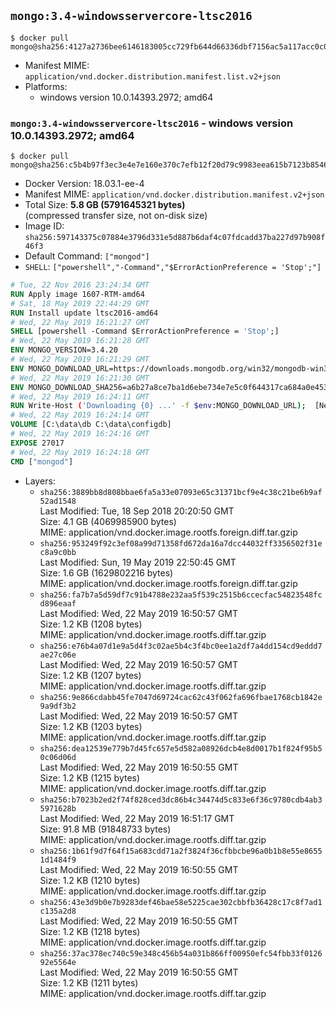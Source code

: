 ## `mongo:3.4-windowsservercore-ltsc2016`

```console
$ docker pull mongo@sha256:4127a2736bee6146183005cc729fb644d66336dbf7156ac5a117acc0c01c3d79
```

-	Manifest MIME: `application/vnd.docker.distribution.manifest.list.v2+json`
-	Platforms:
	-	windows version 10.0.14393.2972; amd64

### `mongo:3.4-windowsservercore-ltsc2016` - windows version 10.0.14393.2972; amd64

```console
$ docker pull mongo@sha256:c5b4b97f3ec3e4e7e160e370c7efb12f20d79c9983eea615b7123b854674ab60
```

-	Docker Version: 18.03.1-ee-4
-	Manifest MIME: `application/vnd.docker.distribution.manifest.v2+json`
-	Total Size: **5.8 GB (5791645321 bytes)**  
	(compressed transfer size, not on-disk size)
-	Image ID: `sha256:597143375c07884e3796d331e5d887b6daf4c07fdcadd37ba227d97b908f46f3`
-	Default Command: `["mongod"]`
-	`SHELL`: `["powershell","-Command","$ErrorActionPreference = 'Stop';"]`

```dockerfile
# Tue, 22 Nov 2016 23:24:34 GMT
RUN Apply image 1607-RTM-amd64
# Sat, 18 May 2019 22:44:29 GMT
RUN Install update ltsc2016-amd64
# Wed, 22 May 2019 16:21:27 GMT
SHELL [powershell -Command $ErrorActionPreference = 'Stop';]
# Wed, 22 May 2019 16:21:28 GMT
ENV MONGO_VERSION=3.4.20
# Wed, 22 May 2019 16:21:29 GMT
ENV MONGO_DOWNLOAD_URL=https://downloads.mongodb.org/win32/mongodb-win32-x86_64-2008plus-ssl-3.4.20-signed.msi
# Wed, 22 May 2019 16:21:30 GMT
ENV MONGO_DOWNLOAD_SHA256=a6b27a8ce7ba1d6ebe734e7e5c0f644317ca684a0e4530250b9a2201f331bc59
# Wed, 22 May 2019 16:24:11 GMT
RUN Write-Host ('Downloading {0} ...' -f $env:MONGO_DOWNLOAD_URL); 	[Net.ServicePointManager]::SecurityProtocol = [Net.SecurityProtocolType]::Tls12; 	(New-Object System.Net.WebClient).DownloadFile($env:MONGO_DOWNLOAD_URL, 'mongo.msi'); 		Write-Host ('Verifying sha256 ({0}) ...' -f $env:MONGO_DOWNLOAD_SHA256); 	if ((Get-FileHash mongo.msi -Algorithm sha256).Hash -ne $env:MONGO_DOWNLOAD_SHA256) { 		Write-Host 'FAILED!'; 		exit 1; 	}; 		Write-Host 'Installing ...'; 	Start-Process msiexec -Wait 		-ArgumentList @( 			'/i', 			'mongo.msi', 			'/quiet', 			'/qn', 			'INSTALLLOCATION=C:\mongodb', 			'ADDLOCAL=all' 		); 	$env:PATH = 'C:\mongodb\bin;' + $env:PATH; 	[Environment]::SetEnvironmentVariable('PATH', $env:PATH, [EnvironmentVariableTarget]::Machine); 		Write-Host 'Verifying install ...'; 	Write-Host '  mongo --version'; mongo --version; 	Write-Host '  mongod --version'; mongod --version; 		Write-Host 'Removing ...'; 	Remove-Item C:\mongodb\bin\*.pdb -Force; 	Remove-Item C:\windows\installer\*.msi -Force; 	Remove-Item mongo.msi -Force; 		Write-Host 'Complete.';
# Wed, 22 May 2019 16:24:14 GMT
VOLUME [C:\data\db C:\data\configdb]
# Wed, 22 May 2019 16:24:16 GMT
EXPOSE 27017
# Wed, 22 May 2019 16:24:18 GMT
CMD ["mongod"]
```

-	Layers:
	-	`sha256:3889bb8d808bbae6fa5a33e07093e65c31371bcf9e4c38c21be6b9af52ad1548`  
		Last Modified: Tue, 18 Sep 2018 20:20:50 GMT  
		Size: 4.1 GB (4069985900 bytes)  
		MIME: application/vnd.docker.image.rootfs.foreign.diff.tar.gzip
	-	`sha256:953249f92c3ef08a99d71358fd672da16a7dcc44032ff3356502f31ec8a9c0bb`  
		Last Modified: Sun, 19 May 2019 22:50:45 GMT  
		Size: 1.6 GB (1629802216 bytes)  
		MIME: application/vnd.docker.image.rootfs.foreign.diff.tar.gzip
	-	`sha256:fa7b7a5d59df7c91b4788e232aa5f539c2515b6ccecfac54823548fcd896eaaf`  
		Last Modified: Wed, 22 May 2019 16:50:57 GMT  
		Size: 1.2 KB (1208 bytes)  
		MIME: application/vnd.docker.image.rootfs.diff.tar.gzip
	-	`sha256:e76b4a07d1e9a5d4f3c02ae5b4c3f4bc0ee1a2df7a4dd154cd9eddd7ae27c06e`  
		Last Modified: Wed, 22 May 2019 16:50:57 GMT  
		Size: 1.2 KB (1207 bytes)  
		MIME: application/vnd.docker.image.rootfs.diff.tar.gzip
	-	`sha256:9e866cdabb45fe7047d69724cac62c43f062fa696fbae1768cb1842e9a9df3b2`  
		Last Modified: Wed, 22 May 2019 16:50:57 GMT  
		Size: 1.2 KB (1203 bytes)  
		MIME: application/vnd.docker.image.rootfs.diff.tar.gzip
	-	`sha256:dea12539e779b7d45fc657e5d582a08926dcb4e8d0017b1f824f95b50c06d06d`  
		Last Modified: Wed, 22 May 2019 16:50:55 GMT  
		Size: 1.2 KB (1215 bytes)  
		MIME: application/vnd.docker.image.rootfs.diff.tar.gzip
	-	`sha256:b7023b2ed2f74f828ced3dc86b4c34474d5c833e6f36c9780cdb4ab35971628b`  
		Last Modified: Wed, 22 May 2019 16:51:17 GMT  
		Size: 91.8 MB (91848733 bytes)  
		MIME: application/vnd.docker.image.rootfs.diff.tar.gzip
	-	`sha256:1b61f9d7f64f15a683cdd71a2f3824f36cfbbcbe96a0b1b8e55e86551d1484f9`  
		Last Modified: Wed, 22 May 2019 16:50:55 GMT  
		Size: 1.2 KB (1210 bytes)  
		MIME: application/vnd.docker.image.rootfs.diff.tar.gzip
	-	`sha256:43e3d9b0e7b9283def46bae58e5225cae302cbbfb36428c17c8f7ad1c135a2d8`  
		Last Modified: Wed, 22 May 2019 16:50:55 GMT  
		Size: 1.2 KB (1218 bytes)  
		MIME: application/vnd.docker.image.rootfs.diff.tar.gzip
	-	`sha256:37ac378ec740c59e348c456b54a031b866ff00950efc54fbb33f012692e5564e`  
		Last Modified: Wed, 22 May 2019 16:50:55 GMT  
		Size: 1.2 KB (1211 bytes)  
		MIME: application/vnd.docker.image.rootfs.diff.tar.gzip
